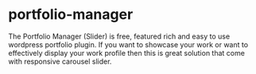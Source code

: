# portfolio-manager
The Portfolio Manager (Slider) is free, featured rich and easy to use wordpress portfolio plugin. If you want to showcase your work or want to effectively display your work profile then this is great solution that come with responsive carousel slider.
